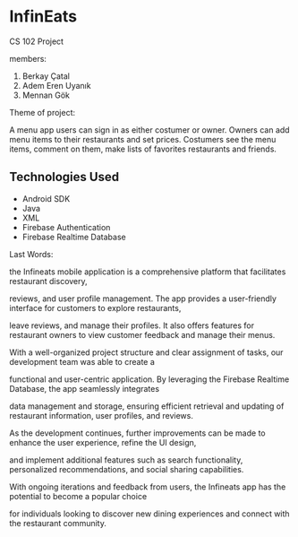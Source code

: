 # InfinEats
CS 102 Project

members:
1. Berkay Çatal
2. Adem Eren Uyanık
3. Mennan Gök

Theme of project: 

A menu app users can sign in as either costumer or owner. Owners can add menu items to their restaurants and set prices.
Costumers see the menu items, comment on them, make lists of favorites restaurants and friends.


## Technologies Used

- Android SDK
- Java
- XML
- Firebase Authentication
- Firebase Realtime Database


Last Words:

the Infineats mobile application is a comprehensive platform that facilitates restaurant discovery, 

reviews, and user profile management. The app provides a user-friendly interface for customers to explore restaurants, 

leave reviews, and manage their profiles. It also offers features for restaurant owners to view customer feedback and manage their menus.

With a well-organized project structure and clear assignment of tasks, our development team was able to create a 

functional and user-centric application. By leveraging the Firebase Realtime Database, the app seamlessly integrates 

data management and storage, ensuring efficient retrieval and updating of restaurant information, user profiles, and reviews.

As the development continues, further improvements can be made to enhance the user experience, refine the UI design,

and implement additional features such as search functionality, personalized recommendations, and social sharing capabilities.

With ongoing iterations and feedback from users, the Infineats app has the potential to become a popular choice

for individuals looking to discover new dining experiences and connect with the restaurant community.






